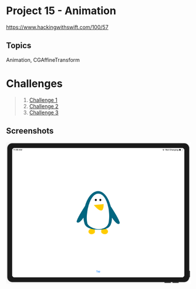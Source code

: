 # Project 15 - Animation

https://www.hackingwithswift.com/100/57

##  Topics

Animation, CGAffineTransform

# Challenges

>1. [Challenge 1](Challenge1/)
>2. [Challenge 2](Challenge2/)
>3. [Challenge 3](Challenge3/)

## Screenshots

![screenshot1](screenshots/screen01.png)
